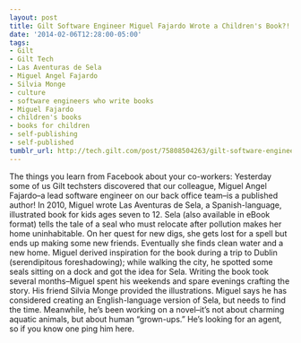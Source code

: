 ```yaml
---
layout: post
title: Gilt Software Engineer Miguel Fajardo Wrote a Children's Book?!
date: '2014-02-06T12:28:00-05:00'
tags:
- Gilt
- Gilt Tech
- Las Aventuras de Sela
- Miguel Angel Fajardo
- Silvia Monge
- culture
- software engineers who write books
- Miguel Fajardo
- children's books
- books for children
- self-publishing
- self-published
tumblr_url: http://tech.gilt.com/post/75808504263/gilt-software-engineer-miguel-fajardo-wrote-a
---
```


The things you learn from Facebook about your co-workers: Yesterday some of us Gilt techsters discovered that our colleague, Miguel Angel Fajardo–a lead software engineer on our back office team–is a published author! In 2010, Miguel wrote Las Aventuras de Sela, a Spanish-language, illustrated book for kids ages seven to 12. Sela (also available in eBook format) tells the tale of a seal who must relocate after pollution makes her home uninhabitable. On her quest for new digs, she gets lost for a spell but ends up making some new friends. Eventually she finds clean water and a new home.
Miguel derived inspiration for the book during a trip to Dublin (serendipitous foreshadowing); while walking the city, he spotted some seals sitting on a dock and got the idea for Sela. Writing the book took several months–Miguel spent his weekends and spare evenings crafting the story. His friend Silvia Monge provided the illustrations.
Miguel says he has considered creating an English-language version of Sela, but needs to find the time. Meanwhile, he’s been working on a novel–it’s not about charming aquatic animals, but about human “grown-ups.” He’s looking for an agent, so if you know one ping him here.
